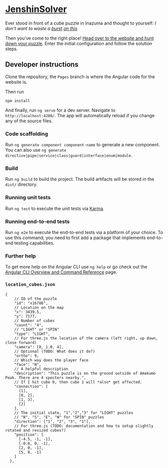 # [JenshinSolver](https://mgatelabs.github.io/GenshinSolvers/)

Ever stood in front of a cube puzzle in Inazuma and thought to yourself: _I don't want to waste a [burst](https://www.reddit.com/r/Genshin_Impact/comments/op2p64/the_biggest_brain_in_inazuma/) [on this](https://www.youtube.com/watch?v=Qh8xvINAdqs)_

Then you've come to the right place! [Head over to the website and hunt down your puzzle](https://mgatelabs.github.io/GenshinSolvers/). Enter the initial configuration and follow the solution steps.

## Developer instructions

Clone the repository, the `Pages` branch is where the Angular code for the website is.

Then run

```
npm install
```

And finally, run `ng serve` for a dev server. Navigate to `http://localhost:4200/`. The app will automatically reload if you change any of the source files.

### Code scaffolding

Run `ng generate component component-name` to generate a new component. You can also use `ng generate directive|pipe|service|class|guard|interface|enum|module`.

### Build

Run `ng build` to build the project. The build artifacts will be stored in the `dist/` directory.

### Running unit tests

Run `ng test` to execute the unit tests via [Karma](https://karma-runner.github.io).

### Running end-to-end tests

Run `ng e2e` to execute the end-to-end tests via a platform of your choice. To use this command, you need to first add a package that implements end-to-end testing capabilities.

### Further help

To get more help on the Angular CLI use `ng help` or go check out the [Angular CLI Overview and Command Reference](https://angular.io/cli) page.

### `location_cubes.json`

```jsonc
{
    // ID of the puzzle
    "id": "x16786",
    // Location on the map
    "x": 3439.5,
    "y": 7177,
    // Number of cubes
    "count": "4",
    // "LIGHT" or "SPIN"
    "type": "LIGHT",
    // For three.js the location of the camera (left right, up down, close forward)
    "camera": [0, 1.0, 4],
    // Optional (TODO: What does it do?)
    "ortho": 9,
    // Which way does the player face
    "face": "N",
    // A helpful description
    "description": "This puzzle is on the ground outside of Amakumo Peak. There are 4 specters nearby.",
    // If I hit cube 0, then cube 1 will *also* get affected.
    "connection": [
      [1],
      [0, 2],
      [1, 3],
      [2]
    ],
    // The initial state, "1","2","3" for "LIGHT" puzzles
    // "N", "S", "E", "W" for "SPIN" puzzles
    "direction": ["1", "2", "3", "1"],
    // For three.js (TODO: documentation and how to setup slightly rotated and resized cubes?)
    "position": [
      [-4.5, -1, -1],
      [-0.8, 0, -1],
      [2, 0, -1],
      [5, 0, -1]
    ]
  },
```
